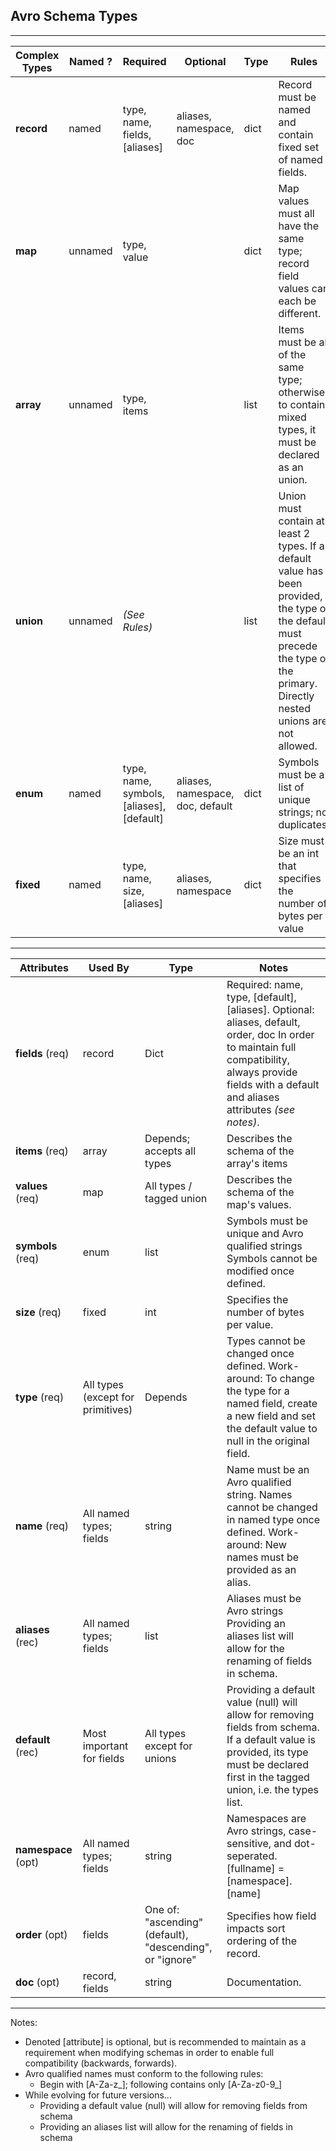 ## Avro Schema Types
---

| Complex Types | Named ? | Required | Optional | Type | Rules | 
|--|--|--|--|--|--|
| **record** | named | type, name, fields, [aliases] | aliases, namespace, doc | dict| Record must be named and contain fixed set of named fields. |
| **map** | unnamed | type, value || dict| Map values must all have the same type; record field values can each be different. |
| **array** | unnamed | type, items |  | list| Items must be all of the same type; otherwise, to contain mixed types, it must be declared as an union. |
| **union** | unnamed | *(See Rules)* |  | list| Union must contain at least 2 types. If a default value has been provided, the type of the default must precede the type of the primary. Directly nested unions are not allowed. |
| **enum** | named |  type, name, symbols, [aliases], [default] | aliases, namespace, doc, default | dict| Symbols must be a list of unique strings; no duplicates. |
| **fixed** | named |  type, name, size, [aliases] | aliases, namespace | dict | Size must be an int that specifies the number of bytes per value |

---

| Attributes | Used By | Type | Notes |
|--|--|--|--|
| **fields** (req) | record | Dict| Required: name, type, [default], [aliases]. Optional: aliases, default, order, doc  In order to maintain full compatibility, always provide fields with a default and aliases attributes *(see notes)*.|
| **items** (req) | array | Depends; accepts all types | Describes the schema of the array's items|
| **values** (req) | map | All types / tagged union| Describes the schema of the map's values. |
| **symbols** (req) | enum |list | Symbols must be unique and Avro qualified strings Symbols cannot be modified once defined. |
| **size** (req) | fixed |int| Specifies the number of bytes per value. |
| **type** (req) | All types (except for primitives) | Depends | Types cannot be changed once defined. Work-around: To change the type for a named field, create a new field and set the default value to null in the original field.|
| **name** (req) | All named types; fields | string |Name must be an Avro qualified string. Names cannot be changed in named type once defined. Work-around: New names must be provided as an alias. |
| **aliases** (rec) | All named types; fields | list | Aliases must be Avro strings Providing an aliases list will allow for the renaming of fields in schema. |
| **default** (rec) | Most important for fields | All types except for unions | Providing a default value (null) will allow for removing fields from schema. If a default value is provided, its type must be declared first in the tagged union, i.e. the types list.|
| **namespace** (opt) | All named types; fields |string| Namespaces are Avro strings, case-sensitive, and dot-seperated. [fullname] = [namespace].[name] |
| **order** (opt) | fields| One of: "ascending" (default), "descending", or "ignore"| Specifies how field impacts sort ordering of the record.|
| **doc** (opt) | record, fields| string | Documentation. |

---

Notes:
* Denoted [attribute] is optional, but is recommended to maintain as a requirement when modifying schemas in order to enable full compatibility (backwards, forwards).
* Avro qualified names must conform to the following rules: 
	* Begin with [A-Za-z_]; following contains only [A-Za-z0-9_]
*  While evolving for future versions...
	* Providing a default value (null) will allow for removing fields from schema
	* Providing an aliases list will allow for the renaming of fields in schema
